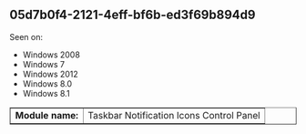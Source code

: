 ## 05d7b0f4-2121-4eff-bf6b-ed3f69b894d9

Seen on:
* Windows 2008
* Windows 7
* Windows 2012
* Windows 8.0
* Windows 8.1

<table border="1" class="docutils">
  <tbody>
    <tr>
      <td><b>Module name:</b></td>
      <td>Taskbar Notification Icons Control Panel</td>
    </tr>
  </tbody>
</table>

